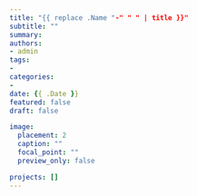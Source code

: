 ```yaml
---
title: "{{ replace .Name "-" " " | title }}"
subtitle: ""
summary: 
authors:
- admin
tags:
- 
categories:
- 
date: {{ .Date }}
featured: false
draft: false

image:
  placement: 2
  caption: ""
  focal_point: ""
  preview_only: false

projects: []
---
```


